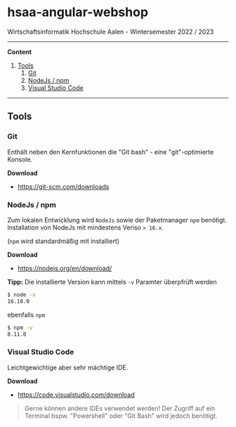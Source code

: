 # hsaa-angular-webshop

Wirtschaftsinformatik Hochschule Aalen - Wintersemester 2022 / 2023

---

**Content**

1. [Tools](#tools)
   1. [Git](#git)
   1. [NodeJs / npm](#nodejs-npm)
   2. [Visual Studio Code](#visual-Studio-code)

---

## Tools

### Git

Enthält neben den Kernfunktionen die "Git bash" - eine "git"-optimierte Konsole.

**Download**
- https://git-scm.com/downloads

### NodeJs / npm

Zum lokalen Entwicklung wird `NodeJs` sowie der Paketmanager `npm` benötigt. Installation von NodeJs mit mindestens Veriso `> 16.x`.

(`npm` wird standardmäßig mit installiert)

**Download**
- https://nodejs.org/en/download/

**Tipp:** Die installierte Version kann mittels `-v` Paramter überpfrüft werden
```bash
$ node -v
16.18.0
```
ebenfalls `npm`
```bash
$ npm -v
8.11.0
```

### Visual Studio Code

Leichtgewichtige aber sehr mächtige IDE.

**Download**
- https://code.visualstudio.com/download

> Gerne können andere IDEs verwendet werden! Der Zugriff auf ein Terminal bspw. "Powershell" oder "Git Bash" wird jedoch benötigt.
